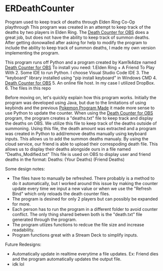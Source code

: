 # ERDeathCounter
Program used to keep track of deaths through Elden Ring Co-Op playthrough This program was created in an attempt to keep track of the deaths by two players in Elden Ring. The [Death Counter for OBS](https://www.nexusmods.com/eldenring/mods/2989) does a great job, but does not have the ability to keep track of summon deaths. After getting donowalled after asking for help to modify the program to include the ability to keep track of summon deaths, I made my own version implementing the program.

This program runs off Python and a program created by Kam1k4dze named [Death Counter for OBS](https://www.nexusmods.com/eldenring/mods/2989)
To install you need:
1.Elden Ring + A Friend To Play With
2. Some IDE to run Python. I choose Visual Studio Code IDE
3. The "keyboard" library installed using "pip install keyboard" in Windows CMD
4. [Death Counter for OBS](https://www.nexusmods.com/eldenring/mods/2989)
5. An online file host. In my case I utilized DropBox.
6. The files in this repo

Before moving on, let's quickly explain how this program works. Initially the program was developed using Java, but due to the limitations of using keybinds and the previous [Pokemon Program Made](https://github.com/TheEzeJC/ShinyPokemonAutomation) it made more sense to use Python to update the counter. When using the [Death Counter for OBS](https://www.nexusmods.com/eldenring/mods/2989) program, the program creates a "deaths.txt" file to keep track and display the deaths on OBS. We utilize this file to keep track of the deaths outside of summoning. Using this file, the death amount was extracted and a program was created in Python to add/remove deaths manually using keyboard inputs. This allows us to add the summon deaths manualy. By using the cloud service, our friend is able to upload their correspoding death file. This allows us to display their deaths alongside ours in a file named "Deaths_Modified.txt" This file is used on OBS to display user and friend deaths in the format: Deaths: (Your Deaths) (Friend Deaths)

Some design notes:
- The files have to manually be refreshed. There probably is a method to do it automatically, but I worked around this issue by making the counter update every time we input a new value or when we use the "Refresh Bind" which only reloads the death counter files.
- The program is desined for only 2 players but can possibly be expanded for more.
- Each person has to run the program in a different folder to avoid counter conflict. The only thing shared betwen both is the "death.txt" file generated through the program.
- The program utlizes functions to redcue the file size and increase readability.
- Program functions great with a Stream Deck to simplify inputs.

Future Redesigns:
- Automatically update in realtime everytime a file updates. Ex: Friend dies and the program automatically updates the output file.
- idk lol
